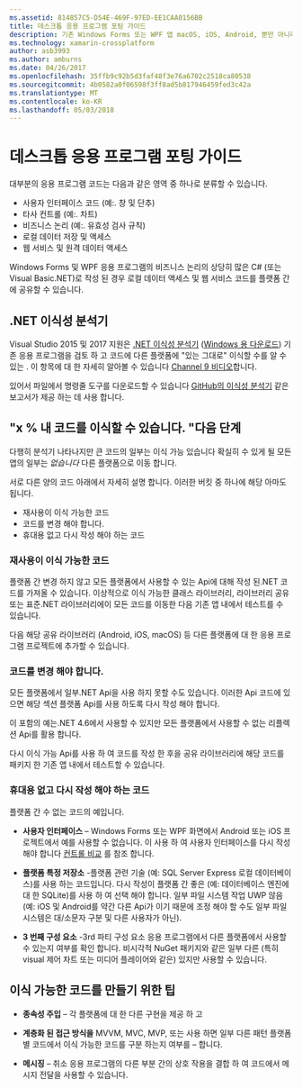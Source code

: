 ```yaml
---
ms.assetid: 814857C5-D54E-469F-97ED-EE1CAA0156BB
title: 데스크톱 응용 프로그램 포팅 가이드
description: 기존 Windows Forms 또는 WPF 앱 macOS, iOS, Android, 뿐만 아니라 UWP/Windows 10에서 실행 하는 플랫폼 간 앱 만들기를 분리 하는 방법의 간단한 설명 했습니다.
ms.technology: xamarin-crossplatform
author: asb3993
ms.author: amburns
ms.date: 04/26/2017
ms.openlocfilehash: 35ffb9c92b5d3faf48f3e76a6702c2518ca80538
ms.sourcegitcommit: 4b0582a0f06598f3ff8ad5b817946459fed3c42a
ms.translationtype: MT
ms.contentlocale: ko-KR
ms.lasthandoff: 05/03/2018
---
```

# <a name="desktop-app-porting-guidance"></a>데스크톱 응용 프로그램 포팅 가이드

대부분의 응용 프로그램 코드는 다음과 같은 영역 중 하나로 분류할 수 있습니다.

* 사용자 인터페이스 코드 (예:. 창 및 단추)
* 타사 컨트롤 (예:. 차트)
* 비즈니스 논리 (예:. 유효성 검사 규칙)
* 로컬 데이터 저장 및 액세스
* 웹 서비스 및 원격 데이터 액세스

Windows Forms 및 WPF 응용 프로그램의 비즈니스 논리의 상당히 많은 C# (또는 Visual Basic.NET)로 작성 된 경우 로컬 데이터 액세스 및 웹 서비스 코드를 플랫폼 간에 공유할 수 있습니다.

## <a name="net-portability-analyzer"></a>.NET 이식성 분석기

Visual Studio 2015 및 2017 지원은 [.NET 이식성 분석기](https://docs.microsoft.com/en-us/dotnet/articles/standard/portability-analyzer) ([Windows 용 다운로드](https://marketplace.visualstudio.com/items?itemName=ConnieYau.NETPortabilityAnalyzer)) 기존 응용 프로그램을 검토 하 고 코드에 다른 플랫폼에 "있는 그대로" 이식할 수를 알 수 있는 . 이 항목에 대 한 자세히 알아볼 수 있습니다 [Channel 9 비디오](https://channel9.msdn.com/Blogs/Seth-Juarez/A-Brief-Look-at-the-NET-Portability-Analyzer)합니다.

있어서 파일에서 명령줄 도구를 다운로드할 수 있습니다 [GitHub의 이식성 분석기](https://github.com/Microsoft/dotnet-apiport) 같은 보고서가 제공 하는 데 사용 합니다.

## <a name="x-of-my-code-is-portable-what-next"></a>"x % 내 코드를 이식할 수 있습니다. "다음 단계

다행히 분석기 나타나지만 큰 코드의 일부는 이식 가능 있습니다 확실히 수 있게 될 모든 앱의 일부는 _없습니다_ 다른 플랫폼으로 이동 합니다.

서로 다른 양의 코드 아래에서 자세히 설명 합니다. 이러한 버킷 중 하나에 해당 아마도 됩니다.

* 재사용이 이식 가능한 코드
* 코드를 변경 해야 합니다.
* 휴대용 없고 다시 작성 해야 하는 코드

### <a name="re-useable-portable-code"></a>재사용이 이식 가능한 코드

플랫폼 간 변경 하지 않고 모든 플랫폼에서 사용할 수 있는 Api에 대해 작성 된.NET 코드를 가져올 수 있습니다. 이상적으로 이식 가능한 클래스 라이브러리, 라이브러리 공유 또는 표준.NET 라이브러리에이 모든 코드를 이동한 다음 기존 앱 내에서 테스트를 수 있습니다.

다음 해당 공유 라이브러리 (Android, iOS, macOS) 등 다른 플랫폼에 대 한 응용 프로그램 프로젝트에 추가할 수 있습니다.

### <a name="code-that-requires-changes"></a>코드를 변경 해야 합니다.

모든 플랫폼에서 일부.NET Api을 사용 하지 못할 수도 있습니다. 이러한 Api 코드에 있으면 해당 섹션 플랫폼 Api를 사용 하도록 다시 작성 해야 합니다.

이 포함의 예는.NET 4.6에서 사용할 수 있지만 모든 플랫폼에서 사용할 수 없는 리플렉션 Api를 활용 합니다.

다시 이식 가능 Api를 사용 하 여 코드를 작성 한 후을 공유 라이브러리에 해당 코드를 패키지 한 기존 앱 내에서 테스트할 수 있습니다.

### <a name="code-that-isnt-portable-and-requires-a-re-write"></a>휴대용 없고 다시 작성 해야 하는 코드

플랫폼 간 수 없는 코드의 예입니다.

- **사용자 인터페이스** – Windows Forms 또는 WPF 화면에서 Android 또는 iOS 프로젝트에서 예를 사용할 수 없습니다. 이 사용 하 여 사용자 인터페이스를 다시 작성 해야 합니다 [컨트롤 비교](~/cross-platform/desktop/controls/index.md) 를 참조 합니다.

- **플랫폼 특정 저장소** -플랫폼 관련 기술 (예: SQL Server Express 로컬 데이터베이스)를 사용 하는 코드입니다. 다시 작성이 플랫폼 간 좋은 (예: 데이터베이스 엔진에 대 한 SQLite)를 사용 하 여 선택 해야 합니다.
일부 파일 시스템 작업 UWP 않음 (예: iOS 및 Android를 약간 다른 Api가 이기 때문에 조정 해야 할 수도 일부 파일 시스템은 대/소문자 구분 및 다른 사용자가 아닌).

- **3 번째 구성 요소** -3rd 파티 구성 요소 응용 프로그램에서 다른 플랫폼에서 사용할 수 있는지 여부를 확인 합니다. 비시각적 NuGet 패키지와 같은 일부 다른 (특히 visual 제어 차트 또는 미디어 플레이어와 같은) 있지만 사용할 수 있습니다.

## <a name="tips-for-making-code-portable"></a>이식 가능한 코드를 만들기 위한 팁

- **종속성 주입** – 각 플랫폼에 대 한 다른 구현을 제공 하 고

- **계층화 된 접근 방식을** MVVM, MVC, MVP, 또는 사용 하면 일부 다른 패턴 플랫폼별 코드에서 이식 가능한 코드를 구분 하는지 여부를 – 합니다.

- **메시징** – 취소 응용 프로그램의 다른 부분 간의 상호 작용을 결합 하 여 코드에서 메시지 전달을 사용할 수 있습니다.
